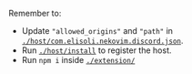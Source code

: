 Remember to:
- Update `"allowed_origins"` and `"path"` in [`./host/com.elisoli.nekovim.discord.json`](./host/com.elisoli.nekovim.discord.json).
- Run [`./host/install`](./host/install) to register the host.
- Run `npm i` inside [`./extension/`](./extension/)

